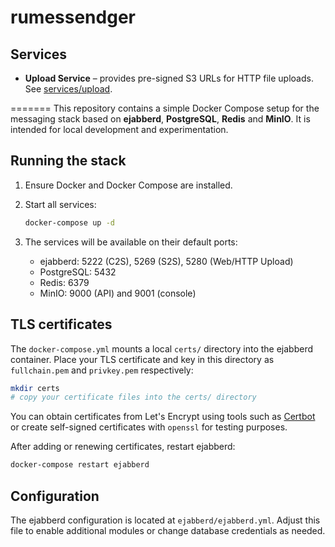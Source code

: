 # rumessendger

## Services

- **Upload Service** – provides pre-signed S3 URLs for HTTP file uploads.
  See [services/upload](services/upload/README.md).

=======
This repository contains a simple Docker Compose setup for the messaging stack
based on **ejabberd**, **PostgreSQL**, **Redis** and **MinIO**. It is intended for
local development and experimentation.

## Running the stack

1. Ensure Docker and Docker Compose are installed.
2. Start all services:

   ```bash
   docker-compose up -d
   ```
3. The services will be available on their default ports:
   - ejabberd: 5222 (C2S), 5269 (S2S), 5280 (Web/HTTP Upload)
   - PostgreSQL: 5432
   - Redis: 6379
   - MinIO: 9000 (API) and 9001 (console)

## TLS certificates

The `docker-compose.yml` mounts a local `certs/` directory into the ejabberd
container. Place your TLS certificate and key in this directory as
`fullchain.pem` and `privkey.pem` respectively:

```bash
mkdir certs
# copy your certificate files into the certs/ directory
```

You can obtain certificates from Let's Encrypt using tools such as
[Certbot](https://certbot.eff.org/) or create self-signed certificates with
`openssl` for testing purposes.

After adding or renewing certificates, restart ejabberd:

```bash
docker-compose restart ejabberd
```

## Configuration

The ejabberd configuration is located at `ejabberd/ejabberd.yml`. Adjust this
file to enable additional modules or change database credentials as needed.
